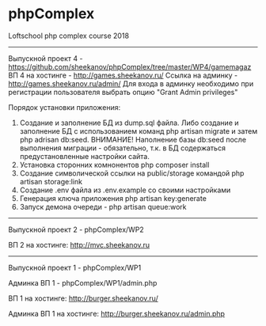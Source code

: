 # phpComplex
Loftschool php complex course 2018

---------------------------------------------
Выпускной проект 4 - https://github.com/sheekanov/phpComplex/tree/master/WP4/gamemagaz
ВП 4 на хостинге - http://games.sheekanov.ru/
Ссылка на админку - http://games.sheekanov.ru/admin/
Для входа в админку необходимо при регистрации пользователя выбрать опцию "Grant Admin privileges"

Порядок установки приложения:
1. Создание и заполнение БД из dump.sql файла. Либо создание и заполнение БД с использованием команд php artisan migrate и затем php adrisan db:seed. 
ВНИМАНИЕ! Наполнение базы db:seed после выполнения миграции - обязательно, т.к. в БД содержаться предустановленные настройки сайта.
2. Установка сторонних комнонентов php composer install
3. Создание символической ссылки на public/storage командой php artisan storage:link
4. Создание .env файла из .env.example со своими настройками
4. Генерация ключа приложения  php artisan key:generate
5. Запуск демона очереди - php artisan queue:work

-----------------------------------------------

Выпускной проект 2 - phpComplex/WP2

ВП 2 на хостинге: http://mvc.sheekanov.ru

------------------------------------------------

Выпускной проект 1 - phpComplex/WP1

Админка ВП 1 - phpComplex/WP1/admin.php

ВП 1 на хостинге: http://burger.sheekanov.ru/

Админка ВП 1 на хостинге: http://burger.sheekanov.ru/admin.php 
